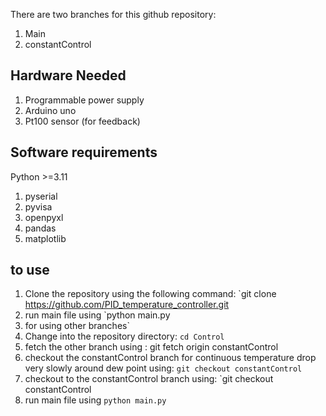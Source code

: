 There are two branches for this github repository:
1. Main
2. constantControl

## Hardware Needed
1. Programmable power supply
2. Arduino uno
3. Pt100 sensor (for feedback)

## Software requirements
Python >=3.11
1. pyserial
2. pyvisa
3. openpyxl
4. pandas
5. matplotlib

## to use
1. Clone the repository using the following command: `git clone https://github.com/PID_temperature_controller.git
2. run main file using `python main.py
3. for using other branches`
4. Change into the repository directory: `cd Control`
5. fetch the other branch using : git fetch origin constantControl                               
6. checkout the constantControl branch for continuous temperature drop very slowly around dew point using: `git checkout constantControl`  
7. checkout to the constantControl branch using: `git checkout constantControl
8. run main file using `python main.py `

